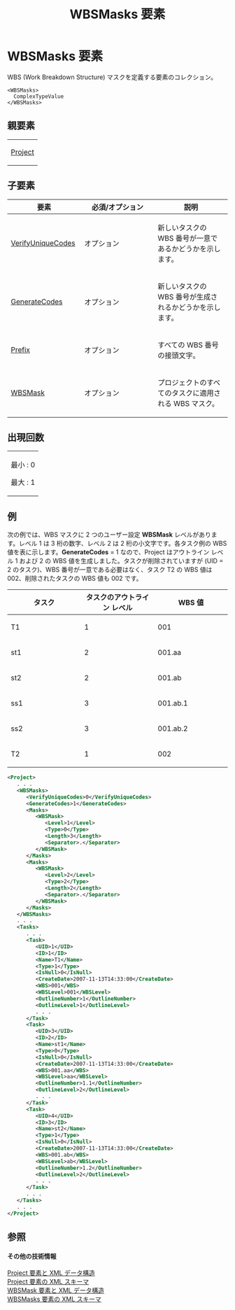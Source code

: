 ﻿---
title: WBSMasks 要素
TOCTitle: WBSMasks 要素
ms:assetid: 8901ca64-c183-4be9-895a-53d25a9975c4
ms:mtpsurl: https://msdn.microsoft.com/ja-jp/library/Bb968580(v=office.12)
ms:contentKeyID: 16741551
ms.date: 06/30/2008
mtps_version: v=office.12
dev_langs:
- xml
ms.translationtype: HT
---

# WBSMasks 要素

WBS (Work Breakdown Structure) マスクを定義する要素のコレクション。

    <WBSMasks>
      ComplexTypeValue
    </WBSMasks>

## 親要素

<table>
<colgroup>
<col style="width: 100%" />
</colgroup>
<tbody>
<tr class="odd">
<td><p><a href="project-element.md">Project</a></p></td>
</tr>
</tbody>
</table>


## 子要素


<table>
<colgroup>
<col style="width: 33%" />
<col style="width: 33%" />
<col style="width: 33%" />
</colgroup>
<thead>
<tr class="header">
<th>要素</th>
<th>必須/オプション</th>
<th>説明</th>
</tr>
</thead>
<tbody>
<tr class="odd">
<td><p><a href="verifyuniquecodes-element.md">VerifyUniqueCodes</a></p></td>
<td><p>オプション</p></td>
<td><p>新しいタスクの WBS 番号が一意であるかどうかを示します。</p></td>
</tr>
<tr class="even">
<td><p><a href="generatecodes-element.md">GenerateCodes</a></p></td>
<td><p>オプション</p></td>
<td><p>新しいタスクの WBS 番号が生成されるかどうかを示します。</p></td>
</tr>
<tr class="odd">
<td><p><a href="prefix-element.md">Prefix</a></p></td>
<td><p>オプション</p></td>
<td><p>すべての WBS 番号の接頭文字。</p></td>
</tr>
<tr class="even">
<td><p><a href="wbsmask-element.md">WBSMask</a></p></td>
<td><p>オプション</p></td>
<td><p>プロジェクトのすべてのタスクに適用される WBS マスク。</p></td>
</tr>
</tbody>
</table>


## 出現回数

<table>
<colgroup>
<col style="width: 100%" />
</colgroup>
<tbody>
<tr class="odd">
<td><p>最小 : 0</p>
<p>最大 : 1</p></td>
</tr>
</tbody>
</table>


## 例

次の例では、WBS マスクに 2 つのユーザー設定 **WBSMask** レベルがあります。レベル 1 は 3 桁の数字、レベル 2 は 2 桁の小文字です。各タスク例の WBS 値を表に示します。**GenerateCodes** = 1 なので、Project はアウトライン レベル 1 および 2 の WBS 値を生成しました。タスクが削除されていますが (UID = 2 のタスク)、WBS 番号が一意である必要はなく、タスク T2 の WBS 値は 002、削除されたタスクの WBS 値も 002 です。

<table>
<colgroup>
<col style="width: 33%" />
<col style="width: 33%" />
<col style="width: 33%" />
</colgroup>
<thead>
<tr class="header">
<th>タスク</th>
<th>タスクのアウトライン レベル</th>
<th>WBS 値</th>
</tr>
</thead>
<tbody>
<tr class="odd">
<td><p>T1</p></td>
<td><p>1</p></td>
<td><p>001</p></td>
</tr>
<tr class="even">
<td><p>st1</p></td>
<td><p>2</p></td>
<td><p>001.aa</p></td>
</tr>
<tr class="odd">
<td><p>st2</p></td>
<td><p>2</p></td>
<td><p>001.ab</p></td>
</tr>
<tr class="even">
<td><p>ss1</p></td>
<td><p>3</p></td>
<td><p>001.ab.1</p></td>
</tr>
<tr class="odd">
<td><p>ss2</p></td>
<td><p>3</p></td>
<td><p>001.ab.2</p></td>
</tr>
<tr class="even">
<td><p>T2</p></td>
<td><p>1</p></td>
<td><p>002</p></td>
</tr>
</tbody>
</table>


``` xml
<Project>
   . . .
   <WBSMasks>
      <VerifyUniqueCodes>0</VerifyUniqueCodes>
      <GenerateCodes>1</GenerateCodes>
      <Masks>
         <WBSMask>
            <Level>1</Level>
            <Type>0</Type>
            <Length>3</Length>
            <Separator>.</Separator>
         </WBSMask>
      </Masks>
      <Masks>
         <WBSMask>
            <Level>2</Level>
            <Type>2</Type>
            <Length>2</Length>
            <Separator>.</Separator>
         </WBSMask>
      </Masks>
   </WBSMasks>
   . . .
   <Tasks>
      . . .
      <Task>
         <UID>1</UID>
         <ID>1</ID>
         <Name>T1</Name>
         <Type>1</Type>
         <IsNull>0</IsNull>
         <CreateDate>2007-11-13T14:33:00</CreateDate>
         <WBS>001</WBS>
         <WBSLevel>001</WBSLevel>
         <OutlineNumber>1</OutlineNumber>
         <OutlineLevel>1</OutlineLevel>
         . . .
      </Task>
      <Task>
         <UID>3</UID>
         <ID>2</ID>
         <Name>st1</Name>
         <Type>0</Type>
         <IsNull>0</IsNull>
         <CreateDate>2007-11-13T14:33:00</CreateDate>
         <WBS>001.aa</WBS>
         <WBSLevel>aa</WBSLevel>
         <OutlineNumber>1.1</OutlineNumber>
         <OutlineLevel>2</OutlineLevel>
         . . .
      </Task>
      <Task>
         <UID>4</UID>
         <ID>3</ID>
         <Name>st2</Name>
         <Type>1</Type>
         <IsNull>0</IsNull>
         <CreateDate>2007-11-13T14:33:00</CreateDate>
         <WBS>001.ab</WBS>
         <WBSLevel>ab</WBSLevel>
         <OutlineNumber>1.2</OutlineNumber>
         <OutlineLevel>2</OutlineLevel>
         . . .
      </Task>
      . . .
   </Tasks>
   . . .
</Project>
```

## 参照

#### その他の技術情報

[Project 要素と XML データ構造](project-elements-and-xml-structure.md)  
[Project 要素の XML スキーマ](xml-schema-for-the-project-element.md)  
[WBSMask 要素と XML データ構造](wbsmask-elements-and-xml-structure.md)  
[WBSMasks 要素の XML スキーマ](xml-schema-for-the-wbsmasks-element.md)

